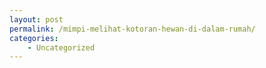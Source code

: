 ```yaml
---
layout: post
permalink: /mimpi-melihat-kotoran-hewan-di-dalam-rumah/
categories:
    - Uncategorized
---
```


